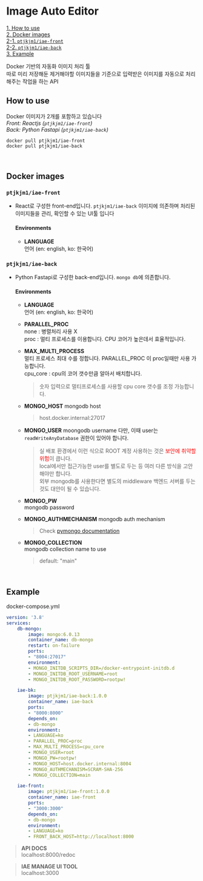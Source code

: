 # Image Auto Editor

[1. How to use](#how-to-use)  
[2. Docker images](#docker-images)  
[2-1. `ptjkjm1/iae-front`](#ptjkjm1iae-front)  
[2-2. `ptjkjm1/iae-back`](#ptjkjm1iae-back)  
[3. Example](#example)  




Docker 기반의 자동화 이미지 처리 툴  
따로 미리 저장해둔 제거해야할 이미지들을 기준으로 입력받은 이미지를 자동으로 처리해주는 작업을 하는 API

## How to use
Docker 이미지가 2개를 포함하고 있습니다   
_Front: Reactjs (`ptjkjm1/iae-front`)_  
_Back: Python Fastapi (`ptjkjm1/iae-back`)_

```
docker pull ptjkjm1/iae-front
docker pull ptjkjm1/iae-back
```

<br>

## Docker images
### `ptjkjm1/iae-front`
- React로 구성한 front-end입니다. `ptjkjm1/iae-back` 이미지에 의존하며 처리된 이미지들을 관리, 확인할 수 있는 UI툴 입니다  

    #### Environments
    - __LANGUAGE__  
        언어 (en: english, ko: 한국어)

### `ptjkjm1/iae-back`
- Python Fastapi로 구성한 back-end입니다. `mongo db`에 의존합니다.

    #### Environments
    - __LANGUAGE__  
        언어 (en: english, ko: 한국어)

    - __PARALLEL_PROC__  
        none : 병렬처리 사용 X  
        proc : 멀티 프로세스를 이용합니다. CPU 코어가 높은데서 효율적입니다.  
        <!-- kafka: 카프카 분산처리 -> CPU 코어가 낮은데서 효율적  
        gcpbucket: GCP의 버킷에 저장한 후 분산처리 -> GCP를 사용중이고 instance 관리 없이 사용하고 싶은 경우   -->

    - __MAX_MULTI_PROCESS__  
        멀티 프로세스 최대 수를 정합니다. PARALLEL_PROC 이 proc일때만 사용 가능합니다.  
        cpu_core : cpu의 코어 갯수만큼 알아서 배치합니다.  
        > 숫자 입력으로 멀티프로세스를 사용할 cpu core 갯수를 조정 가능합니다.

    - __MONGO_HOST__
        mongodb host
        > host.docker.internal:27017

    - __MONGO_USER__
        moongodb username
        다만, 이때 user는 `readWriteAnyDatabase` 권한이 있어야 합니다.
        > 실 배포 환경에서 이런 식으로 ROOT 계정 사용하는 것은 <span style="color: red">보안에 취약할 위험</span>이 큽니다.  
        > local에서만 접근가능한 user를 별도로 두는 등 여러 다른 방식을 고안해야만 합니다.  
        > 외부 mongodb를 사용한다면 별도의 middleware 백엔드 서버를 두는것도 대안이 될 수 있습니다.

    - __MONGO_PW__  
        mongodb password

    - __MONGO_AUTHMECHANISM__
        mongodb auth mechanism  
        > Check [pymongo documentation](https://pymongo.readthedocs.io/en/stable/examples/authentication.html)

    - __MONGO_COLLECTION__  
        mongodb collection name to use
        > default: "main"

<br>

## Example

docker-compose.yml
```YAML
version: '3.8'
services:
    db-mongo:
        image: mongo:6.0.13
        container_name: db-mongo
        restart: on-failure
        ports:
        - "8004:27017"
        environment:
        - MONGO_INITDB_SCRIPTS_DIR=/docker-entrypoint-initdb.d
        - MONGO_INITDB_ROOT_USERNAME=root
        - MONGO_INITDB_ROOT_PASSWORD=rootpw!

    iae-bk:
        image: ptjkjm1/iae-back:1.0.0
        container_name: iae-back
        ports:
        - "8000:8000"
        depends_on:
        - db-mongo
        environment:
        - LANGUAGE=ko
        - PARALLEL_PROC=proc
        - MAX_MULTI_PROCESS=cpu_core
        - MONGO_USER=root
        - MONGO_PW=rootpw!
        - MONGO_HOST=host.docker.internal:8004
        - MONGO_AUTHMECHANISM=SCRAM-SHA-256
        - MONGO_COLLECTION=main

    iae-front:
        image: ptjkjm1/iae-front:1.0.0
        container_name: iae-front
        ports:
        - "3000:3000"
        depends_on:
        - db-mongo
        environment:
        - LANGUAGE=ko
        - FRONT_BACK_HOST=http://localhost:8000
```

> __API DOCS__  
> localhost:8000/redoc

> __IAE MANAGE UI TOOL__  
> localhost:3000